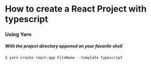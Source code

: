 # How to create a React Project with typescript

### Using Yarn

##### With the project directory oppened on your favorite shell

```console
$ yarn create react-app FileName --template typescript
```
